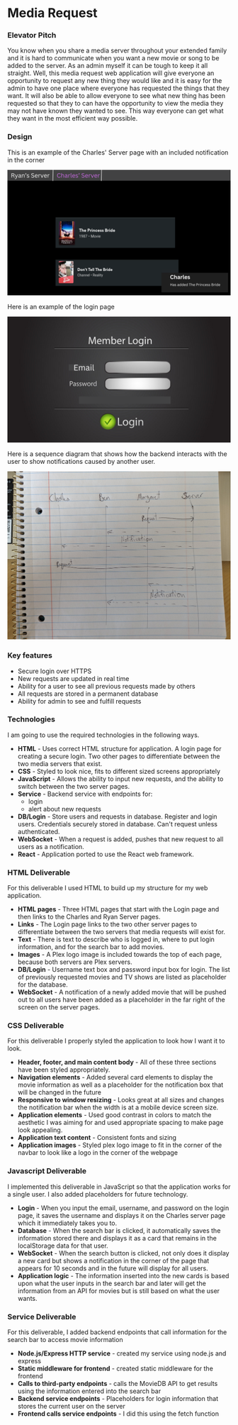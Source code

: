 # Media Request

### Elevator Pitch

You know when you share a media server throughout your extended family and it is hard to communicate when you want a new movie or song to be added to the server. As an admin myself it can be tough to keep it all straight. Well, this media request web application will give everyone an opportunity to request any new thing they would like and it is easy for the admin to have one place where everyone has requested the things that they want. It will also be able to allow everyone to see what new thing has been requested so that they to can have the opportunity to view the media they may not have known they wanted to see. This way everyone can get what they want in the most efficient way possible.

### Design

This is an example of the Charles' Server page with an included notification in the corner

![Media Request Page Example](Pictures/Page_Example_For_Startup.png)

Here is an example of the login page

![Login Page Example](Pictures/Login_Page_For_Startup.png)

Here is a sequence diagram that shows how the backend interacts with the user to show notifications caused by another user.

![Sequence Diagram Example](Pictures/Sequence_Diagram.jpg)

### Key features

- Secure login over HTTPS
- New requests are updated in real time
- Ability for a user to see all previous requests made by others
- All requests are stored in a permanent database
- Ability for admin to see and fulfill requests

### Technologies

I am going to use the required technologies in the following ways.

- **HTML** - Uses correct HTML structure for application. A login page for creating a secure login. Two other pages to differentiate between the two media servers that exist.
- **CSS** - Styled to look nice, fits to different sized screens appropriately
- **JavaScript** - Allows the ability to input new requests, and the ability to switch between the two server pages.
- **Service** - Backend service with endpoints for:
  - login
  - alert about new requests
- **DB/Login** - Store users and requests in database. Register and login users. Credentials securely stored in database. Can't request unless authenticated.
- **WebSocket** - When a request is added, pushes that new request to all users as a notification.
- **React** - Application ported to use the React web framework.

### HTML Deliverable

For this deliverable I used HTML to build up my structure for my web application.

- **HTML pages** - Three HTML pages that start with the Login page and then links to the Charles and Ryan Server pages.
- **Links** - The Login page links to the two other server pages to differentiate between the two servers that media requests will exist for.
- **Text** - There is text to describe who is logged in, where to put login information, and for the search bar to add movies.
- **Images** - A Plex logo image is included towards the top of each page, because both servers are Plex servers.
- **DB/Login** - Username text box and password input box for login. The list of previously requested movies and TV shows are listed as placeholder for the database.
- **WebSocket** - A notification of a newly added movie that will be pushed out to all users have been added as a placeholder in the far right of the screen on the server pages.

### CSS Deliverable

For this deliverable I properly styled the application to look how I want it to look.

- **Header, footer, and main content body** - All of these three sections have been styled appropriately.
- **Navigation elements** - Added several card elements to display the movie information as well as a placeholder for the notification box that will be changed in the future
- **Responsive to window resizing** - Looks great at all sizes and changes the notification bar when the width is at a mobile device screen size.
- **Application elements** - Used good contrast in colors to match the aesthetic I was aiming for and used appropriate spacing to make page look appealing.
- **Application text content** - Consistent fonts and sizing
- **Application images** - Styled plex logo image to fit in the corner of the navbar to look like a logo in the corner of the webpage

### Javascript Deliverable

I implemented this deliverable in JavaScript so that the application works for a single user. I also added placeholders for future technology.

 - **Login** - When you input the email, username, and password on the login page, it saves the username and displays it on the Charles server page which it immediately takes you to.
- **Database** - When the search bar is clicked, it automatically saves the information stored there and displays it as a card that remains in the localStorage data for that user.
- **WebSocket** - When the search button is clicked, not only does it display a new card but shows a notification in the corner of the page that appears for 10 seconds and in the future will display for all users.
- **Application logic** - The information inserted into the new cards is based upon what the user inputs in the search bar and later will get the information from an API for movies but is still based on what the user wants.

### Service Deliverable

For this deliverable, I added backend endpoints that call information for the search bar to access movie information

- **Node.js/Express HTTP service** - created my service using node.js and express
- **Static middleware for frontend** - created static middleware for the frontend
- **Calls to third-party endpoints** - calls the MovieDB API to get results using the information entered into the search bar
- **Backend service endpoints** - Placeholders for login information that stores the current user on the server
- **Frontend calls service endpoints** - I did this using the fetch function
